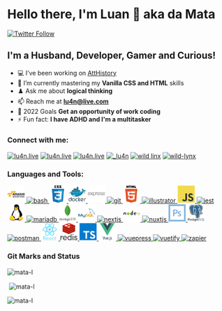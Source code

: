 # Hello there, I'm Luan 🌳 aka da Mata

[![Twitter Follow](https://img.shields.io/twitter/follow/_lu4n?color=30b891&logo=twitter&style=for-the-badge)](https://twitter.com/intent/follow?_lu4n&screen_name=_lu4n)

## I'm a Husband, Developer, Gamer and Curious!

- 💻 I’ve been working on [AttHistory](https://github.com/Mata-L/AttHistory)
- 🎨 I’m currently mastering my **Vanilla CSS and HTML** skills
- ♟️ Ask me about **logical thinking**
- 📫 Reach me at **lu4n@live.com**
- 🔭 2022 Goals **Get an opportunity of work coding**
- ⚡ Fun fact: **I have ADHD and I'm a multitasker**

### Connect with me:

<p align="left">
<a href="https://linkedin.com/in/lu4n91" target="blank"><img align="center" src="https://cdn.jsdelivr.net/npm/simple-icons@3.0.1/icons/linkedin.svg" alt="lu4n.live" height="30" width="40" /></a>
<a href="https://instagram.com/lu4n.live" target="blank"><img align="center" src="https://cdn.jsdelivr.net/npm/simple-icons@3.0.1/icons/instagram.svg" alt="lu4n.live" height="30" width="40" /></a> 
<a href="https://fb.com/lu4n.live" target="blank"><img align="center" src="https://cdn.jsdelivr.net/npm/simple-icons@3.0.1/icons/facebook.svg" alt="lu4n.live" height="30" width="40" /></a>
<a href="https://twitter.com/_lu4n" target="blank"><img align="center" src="https://cdn.jsdelivr.net/npm/simple-icons@3.0.1/icons/twitter.svg" alt="_lu4n" height="30" width="40" /></a>
<a href="https://www.youtube.com/channel/UCX2LOaVfuyqXWKENvHXX5xQ" target="blank"><img align="center" src="https://cdn.jsdelivr.net/npm/simple-icons@3.0.1/icons/youtube.svg" alt="wild linx" height="30" width="40" /></a>
<a href="https://stackoverflow.com/users/15327287" target="blank"><img align="center" src="https://cdn.jsdelivr.net/npm/simple-icons@3.0.1/icons/stackoverflow.svg" alt="wild-lynx" height="30" width="40" /></a>
</p>

### Languages and Tools:
<p align="left"> <a href="https://aws.amazon.com" target="_blank"> <img src="https://raw.githubusercontent.com/devicons/devicon/master/icons/amazonwebservices/amazonwebservices-original-wordmark.svg" alt="aws" width="40" height="40"/> </a> <a href="https://www.gnu.org/software/bash/" target="_blank"> <img src="https://www.vectorlogo.zone/logos/gnu_bash/gnu_bash-icon.svg" alt="bash" width="40" height="40"/> </a> <a href="https://www.w3schools.com/css/" target="_blank"> <img src="https://raw.githubusercontent.com/devicons/devicon/master/icons/css3/css3-original-wordmark.svg" alt="css3" width="40" height="40"/> </a> <a href="https://www.docker.com/" target="_blank"> <img src="https://raw.githubusercontent.com/devicons/devicon/master/icons/docker/docker-original-wordmark.svg" alt="docker" width="40" height="40"/> </a> <a href="https://expressjs.com" target="_blank"> <img src="https://raw.githubusercontent.com/devicons/devicon/master/icons/express/express-original-wordmark.svg" alt="express" width="40" height="40"/> </a> <a href="https://git-scm.com/" target="_blank"> <img src="https://www.vectorlogo.zone/logos/git-scm/git-scm-icon.svg" alt="git" width="40" height="40"/> </a> <a href="https://www.w3.org/html/" target="_blank"> <img src="https://raw.githubusercontent.com/devicons/devicon/master/icons/html5/html5-original-wordmark.svg" alt="html5" width="40" height="40"/> </a> <a href="https://www.adobe.com/in/products/illustrator.html" target="_blank"> <img src="https://www.vectorlogo.zone/logos/adobe_illustrator/adobe_illustrator-icon.svg" alt="illustrator" width="40" height="40"/> </a> <a href="https://developer.mozilla.org/en-US/docs/Web/JavaScript" target="_blank"> <img src="https://raw.githubusercontent.com/devicons/devicon/master/icons/javascript/javascript-original.svg" alt="javascript" width="40" height="40"/> </a> <a href="https://jestjs.io" target="_blank"> <img src="https://www.vectorlogo.zone/logos/jestjsio/jestjsio-icon.svg" alt="jest" width="40" height="40"/> </a> <a href="https://www.linux.org/" target="_blank"> <img src="https://raw.githubusercontent.com/devicons/devicon/master/icons/linux/linux-original.svg" alt="linux" width="40" height="40"/> </a> <a href="https://mariadb.org/" target="_blank"> <img src="https://www.vectorlogo.zone/logos/mariadb/mariadb-icon.svg" alt="mariadb" width="40" height="40"/> </a> <a href="https://www.mongodb.com/" target="_blank"> <img src="https://raw.githubusercontent.com/devicons/devicon/master/icons/mongodb/mongodb-original-wordmark.svg" alt="mongodb" width="40" height="40"/> </a> <a href="https://www.mysql.com/" target="_blank"> <img src="https://raw.githubusercontent.com/devicons/devicon/master/icons/mysql/mysql-original-wordmark.svg" alt="mysql" width="40" height="40"/> </a> <a href="https://nextjs.org/" target="_blank"> <img src="https://cdn.worldvectorlogo.com/logos/nextjs-3.svg" alt="nextjs" width="40" height="40"/> </a> <a href="https://nodejs.org" target="_blank"> <img src="https://raw.githubusercontent.com/devicons/devicon/master/icons/nodejs/nodejs-original-wordmark.svg" alt="nodejs" width="40" height="40"/> </a> <a href="https://nuxtjs.org/" target="_blank"> <img src="https://www.vectorlogo.zone/logos/nuxtjs/nuxtjs-icon.svg" alt="nuxtjs" width="40" height="40"/> </a> <a href="https://www.photoshop.com/en" target="_blank"> <img src="https://raw.githubusercontent.com/devicons/devicon/master/icons/photoshop/photoshop-line.svg" alt="photoshop" width="40" height="40"/> </a> <a href="https://www.postgresql.org" target="_blank"> <img src="https://raw.githubusercontent.com/devicons/devicon/master/icons/postgresql/postgresql-original-wordmark.svg" alt="postgresql" width="40" height="40"/> </a> <a href="https://postman.com" target="_blank"> <img src="https://www.vectorlogo.zone/logos/getpostman/getpostman-icon.svg" alt="postman" width="40" height="40"/> </a> <a href="https://reactjs.org/" target="_blank"> <img src="https://raw.githubusercontent.com/devicons/devicon/master/icons/react/react-original-wordmark.svg" alt="react" width="40" height="40"/> </a> <a href="https://redis.io" target="_blank"> <img src="https://raw.githubusercontent.com/devicons/devicon/master/icons/redis/redis-original-wordmark.svg" alt="redis" width="40" height="40"/> </a> <a href="https://www.typescriptlang.org/" target="_blank"> <img src="https://raw.githubusercontent.com/devicons/devicon/master/icons/typescript/typescript-original.svg" alt="typescript" width="40" height="40"/> </a> <a href="https://vuejs.org/" target="_blank"> <img src="https://raw.githubusercontent.com/devicons/devicon/master/icons/vuejs/vuejs-original-wordmark.svg" alt="vuejs" width="40" height="40"/> </a> <a href="https://vuepress.vuejs.org/" target="_blank"> <img src="https://raw.githubusercontent.com/AliasIO/wappalyzer/master/src/drivers/webextension/images/icons/VuePress.svg" alt="vuepress" width="40" height="40"/> </a> <a href="https://vuetifyjs.com/en/" target="_blank"> <img src="https://bestofjs.org/logos/vuetify.svg" alt="vuetify" width="40" height="40"/> </a> <a href="https://zapier.com" target="_blank"> <img src="https://www.vectorlogo.zone/logos/zapier/zapier-icon.svg" alt="zapier" width="40" height="40"/> </a> </p>

### Git Marks and Status

<p><img align="center" src="https://github-readme-stats.vercel.app/api/top-langs?username=mata-l&show_icons=true&locale=en&layout=compact" alt="mata-l" /></p>  

<p>&nbsp;<img align="center" src="https://github-readme-stats.vercel.app/api?username=mata-l&show_icons=true&locale=en" alt="mata-l" /></p>  
  
<p><img align="center" src="https://github-readme-streak-stats.herokuapp.com/?user=mata-l&" alt="mata-l" /></p>
